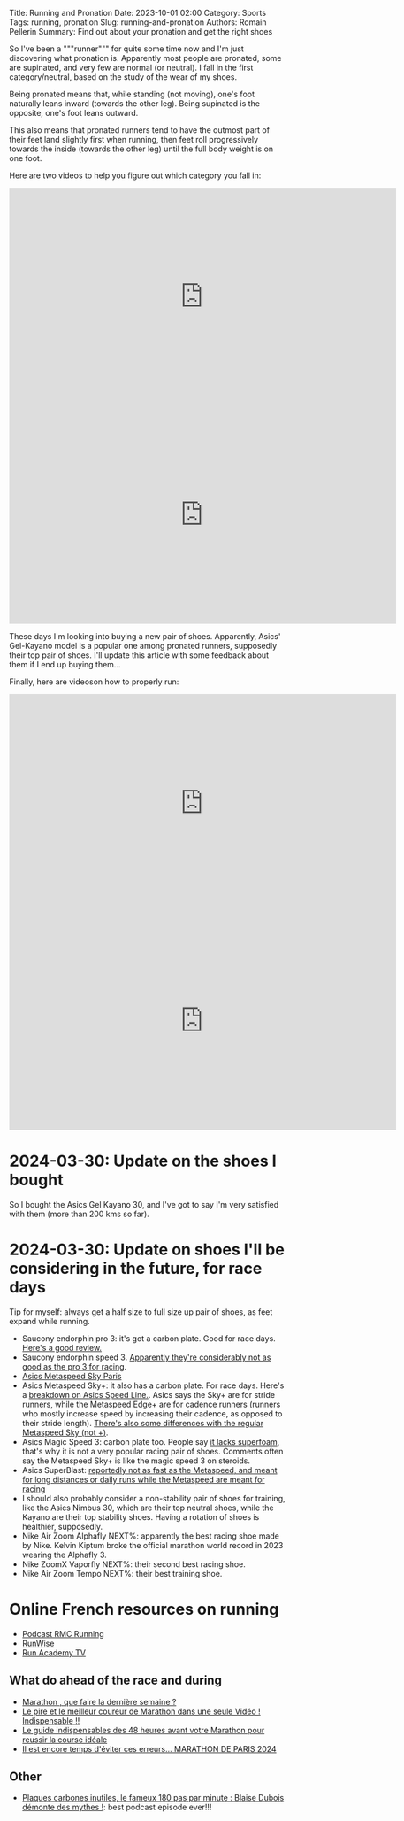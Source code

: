 Title: Running and Pronation
Date: 2023-10-01 02:00
Category: Sports
Tags: running, pronation
Slug: running-and-pronation
Authors: Romain Pellerin
Summary: Find out about your pronation and get the right shoes

So I've been a """runner""" for quite some time now and I'm just discovering what pronation is. Apparently most people are pronated, some are supinated, and very few are normal (or neutral). I fall in the first category/neutral, based on the study of the wear of my shoes.

Being pronated means that, while standing (not moving), one's foot naturally leans inward (towards the other leg). Being supinated is the opposite, one's foot leans outward.

This also means that pronated runners tend to have the outmost part of their feet land slightly first when running, then feet roll progressively towards the inside (towards the other leg) until the full body weight is on one foot.

Here are two videos to help you figure out which category you fall in:

<iframe width="700" height="394" src="https://www.youtube-nocookie.com/embed/1eBUsNk1ya4" title="YouTube video player" frameborder="0" allow="accelerometer; autoplay; clipboard-write; encrypted-media; gyroscope; picture-in-picture" allowfullscreen></iframe>

<iframe width="700" height="394" src="https://www.youtube-nocookie.com/embed/UPlss00XR-8" title="YouTube video player" frameborder="0" allow="accelerometer; autoplay; clipboard-write; encrypted-media; gyroscope; picture-in-picture" allowfullscreen></iframe>

These days I'm looking into buying a new pair of shoes. Apparently, Asics' Gel-Kayano model is a popular one among pronated runners, supposedly their top pair of shoes. I'll update this article with some feedback about them if I end up buying them...

Finally, here are videoson how to properly run:

<iframe width="700" height="394" src="https://www.youtube-nocookie.com/embed/7L-OC7zOn_Q" title="YouTube video player" frameborder="0" allow="accelerometer; autoplay; clipboard-write; encrypted-media; gyroscope; picture-in-picture" allowfullscreen></iframe>

<iframe width="700" height="394" src="https://www.youtube-nocookie.com/embed/9wWDA1qn50w" title="YouTube video player" frameborder="0" allow="accelerometer; autoplay; clipboard-write; encrypted-media; gyroscope; picture-in-picture" allowfullscreen></iframe>

# 2024-03-30: Update on the shoes I bought

So I bought the Asics Gel Kayano 30, and I've got to say I'm very satisfied with them (more than 200 kms so far).

# 2024-03-30: Update on shoes I'll be considering in the future, for race days

Tip for myself: always get a half size to full size up pair of shoes, as feet expand while running.

- Saucony endorphin pro 3: it's got a carbon plate. Good for race days. [Here's a good review.](https://www.youtube.com/watch?v=NDstCaUmOZ4)
- Saucony endorphin speed 3. [Apparently they're considerably not as good as the pro 3 for racing](https://www.reddit.com/r/RunningShoeGeeks/comments/15y5uuy/endorphin_speed_3_vs_endorphin_pro_3/).
- [Asics Metaspeed Sky Paris](https://www.youtube.com/watch?v=P4k5gsbw7hE)
- Asics Metaspeed Sky+: it also has a carbon plate. For race days. Here's a [breakdown on Asics Speed Line.](https://www.reddit.com/r/RunningShoeGeeks/comments/ucpefv/can_someone_break_down_the_asics_speed_line/). Asics says the Sky+ are for stride runners, while the Metaspeed Edge+ are for cadence runners (runners who mostly increase speed by increasing their cadence, as opposed to their stride length). [There's also some differences with the regular Metaspeed Sky (not +)](https://www.reddit.com/r/RunningShoeGeeks/comments/12xzbdo/metaspeed_sky_or_meta_speed_sky/).
- Asics Magic Speed 3: carbon plate too. People say [it lacks superfoam](https://www.reddit.com/r/RunningShoeGeeks/comments/1adrkuz/asics_magic_speed_3_appreciation_thread/), that's why it is not a very popular racing pair of shoes. Comments often say the Metaspeed Sky+ is like the magic speed 3 on steroids.
- Asics SuperBlast: [reportedly not as fast as the Metaspeed, and meant for long distances or daily runs while the Metaspeed are meant for racing](https://www.reddit.com/r/RunningShoeGeeks/comments/16psfgl/asics_superblast_vs_metaspeed_sky/)
- I should also probably consider a non-stability pair of shoes for training, like the Asics Nimbus 30, which are their top neutral shoes, while the Kayano are their top stability shoes. Having a rotation of shoes is healthier, supposedly.
- Nike Air Zoom Alphafly NEXT%: apparently the best racing shoe made by Nike. Kelvin Kiptum broke the official marathon world record in 2023 wearing the Alphafly 3.
- Nike ZoomX Vaporfly NEXT%: their second best racing shoe.
- Nike Air Zoom Tempo NEXT%: their best training shoe.

# Online French resources on running

- [Podcast RMC Running](https://rmc.bfmtv.com/podcasts/rmc-running/)
- [RunWise](https://www.youtube.com/@RunWise_)
- [Run Academy TV](https://www.youtube.com/@michelarmandy)

## What do ahead of the race and during

- [Marathon , que faire la dernière semaine ?](https://www.youtube.com/watch?v=qxr-mcilVB0)
- [Le pire et le meilleur coureur de Marathon dans une seule Vidéo ! Indispensable !!](https://www.youtube.com/watch?v=tT1ZQLQ_qLQ)
- [Le guide indispensables des 48 heures avant votre Marathon pour reussir la course idéale](https://www.youtube.com/watch?v=2Nenxk8hM8s)
- [Il est encore temps d'éviter ces erreurs... MARATHON DE PARIS 2024](https://www.youtube.com/watch?v=xESIO-LcBJI)

## Other

- [Plaques carbones inutiles, le fameux 180 pas par minute : Blaise Dubois démonte des mythes !](https://www.youtube.com/watch?v=lRtEr1NMnew): best podcast episode ever!!!
